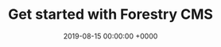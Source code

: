 ---
title: Get started with Forestry CMS
headline: Select a starter template to launch a demo
baseline: Already have a static site?
description: Pre-configured templates to easily get started with Forestry CMS.
date: 2019-08-15 00:00:00 +0000
weight: 3
date: 2019-08-15 00:00:00 +0000
expirydate: 2030-01-01 04:00:00 +0000
type: starters
menu:
  footer:
    parent: Product
    weight: 4
---